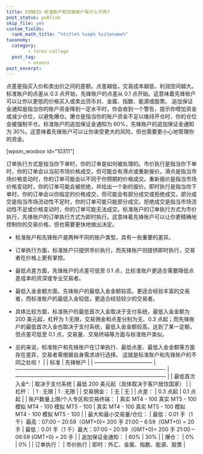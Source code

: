 ```yaml
---
title: EXNESS 标准账户和先锋账户有什么不同?
post_status: publish
skip_file: yes
custom_fields:
  rank_math_title: "%title% %sep% %sitename%"
taxonomy:
  category:
        - forex-college
  post_tag:
        - exness
post_excerpt: 
---
```

点差是指买入价和卖出价之间的差额。点差越低，交易成本越低，利润空间越大。标准账户的点差从 0.3 点开始，先锋账户的点差从 0.1 点开始。这意味着先锋账户可以让你以更低的价格买入或卖出货币对、金属、指数、能源或股票。 追加保证金通知是指当你的账户资金降到一定水平时，你会收到一个警告，提示你增加资金或减少仓位，以避免爆仓。爆仓是指当你的账户资金不足以维持开仓时，你的仓位会被强制平仓。标准账户的追加保证金通知为 60%，先锋账户的追加保证金通知为 30%。这意味着先锋账户可以让你承受更大的风险，但也需要更小心地管理你的资金。

[wpsm_woobox id=“10311”]

订单执行方式是指当你下单时，你的订单是如何被处理的。市价执行是指当你下单时，你的订单会以当前市场价格成交，但可能会有滑点或重新报价。滑点是指当市场价格变动时，你的订单可能会以不同于你预期的价格成交。重新报价是指当市场价格变动时，你的订单可能会被拒绝，并给出一个新的报价。即时执行是指当你下单时，你的订单会以你指定的价格成交，但可能会有部分成交或拒绝成交。部分成交是指当市场流动性不足时，你的订单可能只能部分成交。拒绝成交是指当市场流动性不足或价格变动时，你的订单可能无法成交。标准账户的订单执行方式为市价执行，先锋账户的订单执行方式为即时执行。这意味着先锋账户可以让你更精确地控制你的交易价格，但也需要更快地做出决定。

* 标准账户和先锋账户是两种不同的账户类型，具有一些重要的差异。

* 订单执行方面，标准账户只提供市价执行，而先锋账户则提供即时执行，交易者在价格上更有掌控。

* 最低点差方面，先锋账户的点差可低至 0.1 点，比标准账户更适合需要降低点差成本的资深或专业交易者。

* 最低入金金额方面，先锋账户的最低入金金额较高，更适合经验丰富的交易者，而标准账户的最低入金较低，更适合经验较少的交易者。

* 具体比较方面，标准账户的最低首次入金取决于支付系统，最低入金金额为 200 美元起，杠杆为 1:无限，交易佣金和点差分别为无、0.3 点起；而先锋账户的最低首次入金也取决于支付系统，最低入金金额较高，达到了某一定额，但点差可低至 0.1 点，交易量、交易终端等方面与标准账户类似。

* 总的来说，标准账户和先锋账户在订单执行、最低点差、最低入金金额等方面存在差异，交易者需根据自身需求进行选择。 这就是标准账户和先锋账户的不同之处啦！ | | 标准 | 先锋帐户 | | ——————————— | ————————————————————————————- | ————————————————————————————– | | 最低首次入金*: | 取决于支付系统 | 最低 200 美元起（具体取决于客户居住国家） | | 杠杆： | 1 : 无限 | 1 : 无限 | | 交易佣金： | 无 | 无 | | 点差： | 0.3 点起 | 0.1 点起 | | 账户数量上限/个人专区和交易终端： | 真实 MT4 - 100 真实 MT5 - 100 模拟 MT4 - 100 模拟 MT5 - 100 | 真实 MT4 - 100 真实 MT5 - 100 模拟 MT4 - 100 模拟 MT5 - 100 | | 最大和最小交易量/仓位： | 最低：0.01 手（1 千）最高：07:00 – 20:59（GMT+0)= 200 手 21:00 – 6:59（GMT+0) = 20 手 | 最低：0.01 手（1 千）最大：07:00 – 20:59（GMT+0)= 200 手 21:00 – 06:59 (GMT+0) = 20 手 | | 追加保证金通知： | 60% | 30% | | 爆仓： | 0% | 0% | | 订单执行： | 市价执行 | 即时：外汇、金属、指数、能源、股票 |